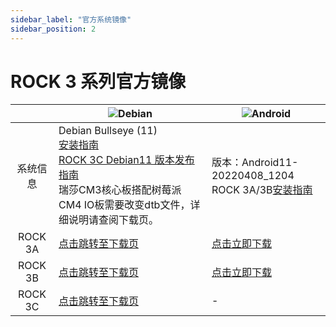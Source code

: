 ```yaml
---
sidebar_label: "官方系统镜像"
sidebar_position: 2
---
```


# ROCK 3 系列官方镜像

|          | ![Debian](/img/Debian-logo.webp)                                                                                                                                                                                                                                  | ![Android](/img/Android-Logo.webp)                                                                       |
| :------: | ----------------------------------------------------------------------------------------------------------------------------------------------------------------------------------------------------------------------------------------------------------------- | -------------------------------------------------------------------------------------------------------- |
| 系统信息 | Debian Bullseye (11)<br/>[安装指南](https://wiki.radxa.com/Rock3/Debian)<br/>[ROCK 3C Debian11 版本发布指南](https://forum.radxa.com/t/230428-system-release-notice-for-rock-3c/16282)<br/>瑞莎CM3核心板搭配树莓派CM4 IO板需要改变dtb文件，详细说明请查阅下载页。 | 版本：Android11-20220408_1204<br/>ROCK 3A/3B[安装指南](https://wiki.radxa.com/Rock3/install/usb-install) |
| ROCK 3A  | [点击跳转至下载页](https://github.com/radxa-build/rock-3a/releases/latest)                                                                                                                                                                                        | [点击立即下载](https://dl.radxa.com/rock3/images/android/rock3a-android11-20220408_1204-gpt.img.xz)      |
| ROCK 3B  | [点击跳转至下载页](https://github.com/radxa-build/rock-3b/releases/latest)                                                                                                                                                                                        | [点击立即下载](https://dl.radxa.com/rock3/images/android/rock3b-android11-20220408_1204-gpt.img.xz)      |
| ROCK 3C  | [点击跳转至下载页](https://github.com/radxa-build/rock-3c/releases/latest)                                                                                                                                                                                        | -                                                                                                        |
